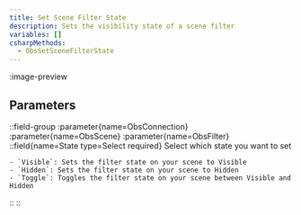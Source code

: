 ```yaml
---
title: Set Scene Filter State
description: Sets the visibility state of a scene filter
variables: []
csharpMethods:
  - ObsSetSceneFilterState
---
```


:image-preview

## Parameters
::field-group
  :parameter{name=ObsConnection}
  :parameter{name=ObsScene}
  :parameter{name=ObsFilter}
  ::field{name=State type=Select required}
    Select which state you want to set

    - `Visible`: Sets the filter state on your scene to Visible
    - `Hidden`: Sets the filter state on your scene to Hidden
    - `Toggle`: Toggles the filter state on your scene between Visible and Hidden
  ::
::